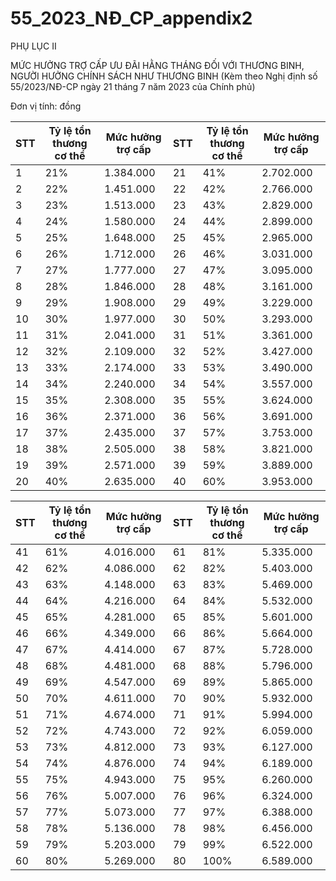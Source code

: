 # 55_2023_NĐ_CP_appendix2

PHỤ LỤC II

MỨC HƯỞNG TRỢ CẤP ƯU ĐÃI HẰNG THÁNG ĐỐI VỚI THƯƠNG BINH, NGƯỜI HƯỞNG CHÍNH SÁCH NHƯ THƯƠNG BINH (Kèm theo Nghị định số 55/2023/NĐ-CP ngày 21 tháng 7 năm 2023 của Chính phủ)

Đơn vị tính: đồng

| STT | Tỷ lệ tổn thương cơ thể | Mức hưởng trợ cấp | STT | Tỷ lệ tổn thương cơ thể | Mức hưởng trợ cấp |
|---|---|---|---|---|---|
| 1 | 21% | 1.384.000 | 21 | 41% | 2.702.000 |
| 2 | 22% | 1.451.000 | 22 | 42% | 2.766.000 |
| 3 | 23% | 1.513.000 | 23 | 43% | 2.829.000 |
| 4 | 24% | 1.580.000 | 24 | 44% | 2.899.000 |
| 5 | 25% | 1.648.000 | 25 | 45% | 2.965.000 |
| 6 | 26% | 1.712.000 | 26 | 46% | 3.031.000 |
| 7 | 27% | 1.777.000 | 27 | 47% | 3.095.000 |
| 8 | 28% | 1.846.000 | 28 | 48% | 3.161.000 |
| 9 | 29% | 1.908.000 | 29 | 49% | 3.229.000 |
| 10 | 30% | 1.977.000 | 30 | 50% | 3.293.000 |
| 11 | 31% | 2.041.000 | 31 | 51% | 3.361.000 |
| 12 | 32% | 2.109.000 | 32 | 52% | 3.427.000 |
| 13 | 33% | 2.174.000 | 33 | 53% | 3.490.000 |
| 14 | 34% | 2.240.000 | 34 | 54% | 3.557.000 |
| 15 | 35% | 2.308.000 | 35 | 55% | 3.624.000 |
| 16 | 36% | 2.371.000 | 36 | 56% | 3.691.000 |
| 17 | 37% | 2.435.000 | 37 | 57% | 3.753.000 |
| 18 | 38% | 2.505.000 | 38 | 58% | 3.821.000 |
| 19 | 39% | 2.571.000 | 39 | 59% | 3.889.000 |
| 20 | 40% | 2.635.000 | 40 | 60% | 3.953.000 |

| STT | Tỷ lệ tổn thương cơ thể | Mức hưởng trợ cấp | STT | Tỷ lệ tổn thương cơ thể | Mức hưởng trợ cấp |
|---|---|---|---|---|---|
| 41 | 61% | 4.016.000 | 61 | 81% | 5.335.000 |
| 42 | 62% | 4.086.000 | 62 | 82% | 5.403.000 |
| 43 | 63% | 4.148.000 | 63 | 83% | 5.469.000 |
| 44 | 64% | 4.216.000 | 64 | 84% | 5.532.000 |
| 45 | 65% | 4.281.000 | 65 | 85% | 5.601.000 |
| 46 | 66% | 4.349.000 | 66 | 86% | 5.664.000 |
| 47 | 67% | 4.414.000 | 67 | 87% | 5.728.000 |
| 48 | 68% | 4.481.000 | 68 | 88% | 5.796.000 |
| 49 | 69% | 4.547.000 | 69 | 89% | 5.865.000 |
| 50 | 70% | 4.611.000 | 70 | 90% | 5.932.000 |
| 51 | 71% | 4.674.000 | 71 | 91% | 5.994.000 |
| 52 | 72% | 4.743.000 | 72 | 92% | 6.059.000 |
| 53 | 73% | 4.812.000 | 73 | 93% | 6.127.000 |
| 54 | 74% | 4.876.000 | 74 | 94% | 6.189.000 |
| 55 | 75% | 4.943.000 | 75 | 95% | 6.260.000 |
| 56 | 76% | 5.007.000 | 76 | 96% | 6.324.000 |
| 57 | 77% | 5.073.000 | 77 | 97% | 6.388.000 |
| 58 | 78% | 5.136.000 | 78 | 98% | 6.456.000 |
| 59 | 79% | 5.203.000 | 79 | 99% | 6.522.000 |
| 60 | 80% | 5.269.000 | 80 | 100% | 6.589.000 |